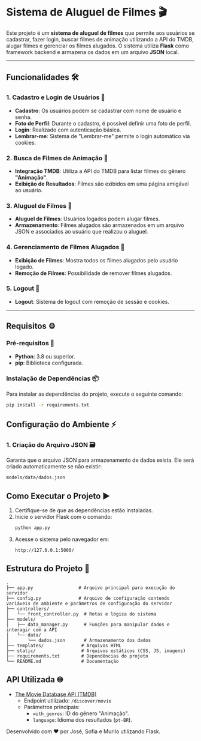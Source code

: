 # Sistema de Aluguel de Filmes 🎬

Este projeto é um **sistema de aluguel de filmes** que permite aos usuários se cadastrar, fazer login, buscar filmes de animação utilizando a API do TMDB, alugar filmes e gerenciar os filmes alugados. O sistema utiliza **Flask** como framework backend e armazena os dados em um arquivo **JSON** local.

---

## Funcionalidades 🛠️

### 1. Cadastro e Login de Usuários 🔐
- **Cadastro**: Os usuários podem se cadastrar com nome de usuário e senha.
- **Foto de Perfil**: Durante o cadastro, é possível definir uma foto de perfil.
- **Login**: Realizado com autenticação básica.
- **Lembrar-me**: Sistema de "Lembrar-me" permite o login automático via cookies.

### 2. Busca de Filmes de Animação 🎥
- **Integração TMDB**: Utiliza a API do TMDB para listar filmes do gênero **"Animação"**.
- **Exibição de Resultados**: Filmes são exibidos em uma página amigável ao usuário.

### 3. Aluguel de Filmes 📀
- **Aluguel de Filmes**: Usuários logados podem alugar filmes.
- **Armazenamento**: Filmes alugados são armazenados em um arquivo JSON e associados ao usuário que realizou o aluguel.

### 4. Gerenciamento de Filmes Alugados 📂
- **Exibição de Filmes**: Mostra todos os filmes alugados pelo usuário logado.
- **Remoção de Filmes**: Possibilidade de remover filmes alugados.

### 5. Logout 🚪
- **Logout**: Sistema de logout com remoção de sessão e cookies.

---

## Requisitos ⚙️

### Pré-requisitos 🔎
- **Python**: 3.8 ou superior.
- **pip**: Biblioteca configurada.

### Instalação de Dependências 📦
Para instalar as dependências do projeto, execute o seguinte comando:

```bash
pip install -r requirements.txt
```

## Configuração do Ambiente ⚡


### 1. Criação do Arquivo JSON 🗃️
Garanta que o arquivo JSON para armazenamento de dados exista. Ele será criado automaticamente se não existir:
```
models/data/dados.json
```

## Como Executar o Projeto ▶️

1. Certifique-se de que as dependências estão instaladas.
2. Inicie o servidor Flask com o comando:
   ```bash
   python app.py
   ```
3. Acesse o sistema pelo navegador em:
   ```
   http://127.0.0.1:5000/
   ```

## Estrutura do Projeto 📁

```
.
├── app.py                 # Arquivo principal para execução do servidor
├── config.py              # Arquivo de configuração contendo variáveis de ambiente e parâmetros de configuração do servidor
├── controllers/
│   └── front_controller.py  # Rotas e lógica do sistema
├── models/
│   ├── data_manager.py      # Funções para manipular dados e interagir com a API
│   └── data/
│       └── dados.json       # Armazenamento dos dados
├── templates/              # Arquivos HTML 
├── static/                 # Arquivos estáticos (CSS, JS, imagens)
├── requirements.txt        # Dependências do projeto
└── README.md               # Documentação
```

## API Utilizada 🌐
- [The Movie Database API (TMDB)](https://www.themoviedb.org/documentation/api)
  - Endpoint utilizado: `/discover/movie`
  - Parâmetros principais:
    - `with_genres`: ID do gênero "Animação".
    - `language`: Idioma dos resultados (`pt-BR`).


Desenvolvido com ❤️ por José, Sofia e Murilo utilizando Flask.